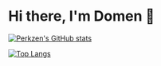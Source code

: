 # Hi there, I'm Domen 👋

[![Perkzen's GitHub stats](https://github-readme-stats.vercel.app/api?username=perkzen)](https://github.com/perkzen/github-readme-stats)


[![Top Langs](https://github-readme-stats.vercel.app/api/top-langs/?username=perkzen)](https://github.com/perkzen/github-readme-stats)

